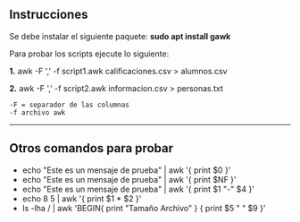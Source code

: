 ## Instrucciones

Se debe instalar el siguiente paquete: **sudo apt install gawk**

Para probar los scripts ejecute lo siguiente:

**1.** awk -F ',' -f script1.awk calificaciones.csv > alumnos.csv

**2.** awk -F ',' -f script2.awk informacion.csv > personas.txt

```
-F = separador de las columnas
-f archivo awk
```
---

## Otros comandos para probar

- echo "Este es un mensaje de prueba" | awk '{ print $0 }'
- echo "Este es un mensaje de prueba" | awk '{ print $NF }'
- echo "Este es un mensaje de prueba" | awk '{ print $1 "-" $4 }'
- echo 8 5 | awk '{ print $1 * $2 }'
- ls -lha / | awk 'BEGIN{ print "Tamaño  Archivo" } { print $5 "   " $9 }'
